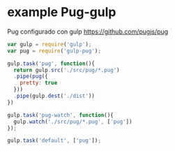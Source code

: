 <h1>example Pug-gulp</h1>

Pug configurado con gulp 
https://github.com/pugjs/pug


```javascript
var gulp = require('gulp');
var pug = require('gulp-pug');

gulp.task('pug', function(){
  return gulp.src('./src/pug/*.pug')
  .pipe(pug({
    pretty: true
  }))
  .pipe(gulp.dest('./dist'))
})

gulp.task('pug-watch', function(){
  gulp.watch('./src/pug/*.pug', ['pug'])
});

gulp.task('default', ['pug']);
```
